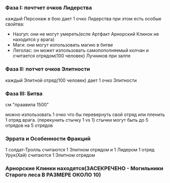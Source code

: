 ### Фаза I: почтчет очков Лидерства
каждый Персонаж в бою дает 1 очко Лидерства при этом есть особые свойтва:
- Назгул: они не могут умереть(есле Артфакт Арнорский Клинок не находится у врага)
- Маги: они могут изпользовать магию в битве
- Леголас: он может изпользовать самопополняемый колчан и считается отрядом(100 человек) Лучников при залпе

### Фаза II: потчет очков Элитности
каждый Элитной отряд(100 человек) дает 1 очко Элитности

### Фаза III: Битва

см "праавила 1500"

можно изпользовать 1 очко что бы перевернуть свой отряд или пленить 1 отряд врага. (перекунить стычку 1 vs 1)
стычки могут быть до 5 отрядов на 5 отрядов

### Эррата и Особенности Фракций

1 солдат-Тролль считаются 1 Элитном отрядом и 1 Лидером
1 отряд Урук(Хай) считаются 1 Элитном отрядом

















### Арнорские Клинки находятся(ЗАСЕКРЕЧЕНО - Могильники Старого леса В РАЗМЕРЕ ОКОЛО 10)
